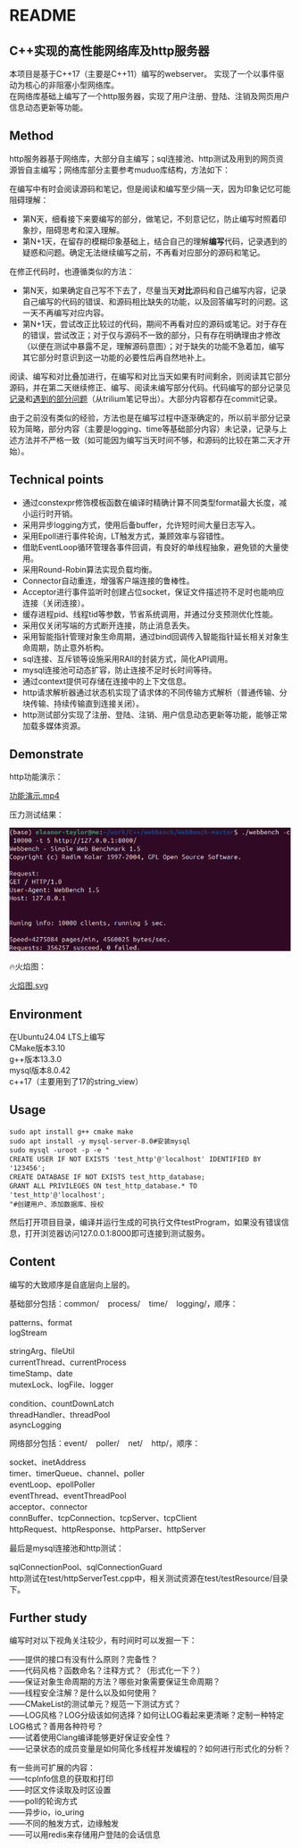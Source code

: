 # README
C++实现的高性能网络库及http服务器
--------------------

本项目是基于C++17（主要是C++11）编写的webserver。
实现了一个以事件驱动为核心的非阻塞小型网络库。  
在网络库基础上编写了一个http服务器，实现了用户注册、登陆、注销及网页用户信息动态更新等功能。

**Method**
----------

http服务器基于网络库，大部分自主编写；sql连接池、http测试及用到的网页资源皆自主编写；网络库部分主要参考muduo库结构，方法如下：

在编写中有时会阅读源码和笔记，但是阅读和编写至少隔一天，因为印象记忆可能阻碍理解：

*   第N天，细看接下来要编写的部分，做笔记，不刻意记忆，防止编写时照着印象抄，阻碍思考和深入理解。
*   第N+1天，在留存的模糊印象基础上，结合自己的理解**编写**代码，记录遇到的疑惑和问题。确定无法继续编写之前，不再看对应部分的源码和笔记。

在修正代码时，也遵循类似的方法：

*   第N天，如果确定自己写不下去了，尽量当天**对比**源码和自己编写内容，记录自己编写的代码的错误、和源码相比缺失的功能，以及回答编写时的问题。这一天不再编写对应内容。
*   第N+1天，尝试改正比较过的代码，期间不再看对应的源码或笔记。对于存在的错误，尝试改正；对于仅与源码不一致的部分，只有存在明确理由才修改（以便在测试中暴露不足，理解源码意图）；对于缺失的功能不急着加，编写其它部分时意识到这一功能的必要性后再自然地补上。

阅读、编写和对比叠加进行，在编写和对比当天如果有时间剩余，则阅读其它部分源码，并在第二天继续修正、编写、阅读未编写部分代码。代码编写的部分记录见[记录](README/%E8%AE%B0%E5%BD%95.md)和[遇到的部分问题](README/%E9%81%87%E5%88%B0%E7%9A%84%E9%83%A8%E5%88%86%E9%97%AE%E9%A2%98)（从trilium笔记导出）。大部分内容都存在commit记录。

由于之前没有类似的经验，方法也是在编写过程中逐渐确定的，所以前半部分记录较为简略，部分内容（主要是logging、time等基础部分内容）未记录，记录与上述方法并不严格一致（如可能因为编写当天时间不够，和源码的比较在第二天才开始）。

**Technical points**
--------------------

*   通过constexpr修饰模板函数在编译时精确计算不同类型format最大长度，减小运行时开销。
*   采用异步logging方式，使用后备buffer，允许短时间大量日志写入。
*   采用Epoll进行事件轮询，LT触发方式，兼顾效率与容错性。
*   借助EventLoop循环管理各事件回调，有良好的单线程抽象，避免锁的大量使用。
*   采用Round-Robin算法实现负载均衡。
*   Connector自动重连，增强客户端连接的鲁棒性。
*   Acceptor进行事件监听时创建占位socket，保证文件描述符不足时也能响应连接（关闭连接）。
*   缓存进程pid、线程tid等参数，节省系统调用，并通过分支预测优化性能。
*   采用仅关闭写端的方式断开连接，防止消息丢失。
*   采用智能指针管理对象生命周期，通过bind回调传入智能指针延长相关对象生命周期，防止意外析构。
*   sql连接、互斥锁等设施采用RAII的封装方式，简化API调用。
*   mysql连接池可动态扩容，防止连接不足时长时间等待。
*   通过context提供可存储在连接中的上下文信息。
*   http请求解析器通过状态机实现了请求体的不同传输方式解析（普通传输、分块传输、持续传输直到连接关闭）。
*   http测试部分实现了注册、登陆、注销、用户信息动态更新等功能，能够正常加载多媒体资源。

**Demonstrate**
---------------

http功能演示：

[功能演示.mp4](README/README_功能演示.mp4) 

压力测试结果：

![](README/README_image.png)

🔥火焰图：

[火焰图.svg](README/火焰图.svg)

**Environment**
---------------

在Ubuntu24.04 LTS上编写  
CMake版本3.10  
g++版本13.3.0  
mysql版本8.0.42  
c++17（主要用到了17的string\_view）

**Usage**
---------

```text-plain
sudo apt install g++ cmake make
sudo apt install -y mysql-server-8.0#安装mysql
sudo mysql -uroot -p -e "
CREATE USER IF NOT EXISTS 'test_http'@'localhost' IDENTIFIED BY '123456';
CREATE DATABASE IF NOT EXISTS test_http_database;
GRANT ALL PRIVILEGES ON test_http_database.* TO 'test_http'@'localhost';
"#创建用户、添加数据库、授权
```

然后打开项目目录，编译并运行生成的可执行文件testProgram，如果没有错误信息，打开浏览器访问127.0.0.1:8000即可连接到测试服务。

**Content**
-----------

编写的大致顺序是自底层向上层的。

基础部分包括：common/    process/    time/    logging/，顺序：

patterns、format  
logStream

stringArg、fileUtil  
currentThread、currentProcess  
timeStamp、date  
mutexLock、logFile、logger

condition、countDownLatch  
threadHandler、threadPool  
asyncLogging

网络部分包括：event/    poller/    net/    http/，顺序：

socket、inetAddress  
timer、timerQueue、channel、poller  
eventLoop、epollPoller  
eventThread、eventThreadPool  
acceptor、connector  
connBuffer、tcpConnection、tcpServer、tcpClient  
httpRequest、httpResponse、httpParser、httpServer

最后是mysql连接池和http测试：

sqlConnectionPool、sqlConnectionGuard  
http测试在test/httpServerTest.cpp中，相关测试资源在test/testResource/目录下。

**Further study**
-----------------

编写时对以下视角关注较少，有时间时可以发掘一下：

——提供的接口有没有什么原则？完备性？  
——代码风格？函数命名？注释方式？（形式化一下？）  
——保证对象生命周期的方法？哪些对象需要保证生命周期？  
——线程安全注解？是什么以及如何使用？  
——CMakeList的测试单元？规范一下测试方式？  
——LOG风格？LOG分级该如何选择？如何让LOG看起来更清晰？定制一种特定LOG格式？善用各种符号？  
——试着使用Clang编译能够更好保证安全性？  
——记录状态的成员变量是如何简化多线程并发编程的？如何进行形式化的分析？

有一些尚可扩展的内容：  
——tcpInfo信息的获取和打印  
——时区文件读取及时区设置  
——poll的轮询方式  
——异步io，io\_uring  
——不同的触发方式，边缘触发  
——可以用redis来存储用户登陆的会话信息
